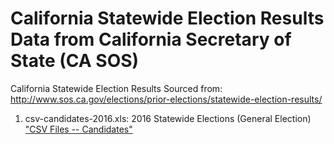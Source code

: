 # California Statewide Election Results Data from California Secretary of State (CA SOS)
California Statewide Election Results Sourced from: http://www.sos.ca.gov/elections/prior-elections/statewide-election-results/

1. csv-candidates-2016.xls: 2016 Statewide Elections (General Election) ["CSV Files -- Candidates"](http://elections.cdn.sos.ca.gov/sov/2016-general/sov/csv-candidates.xls)
